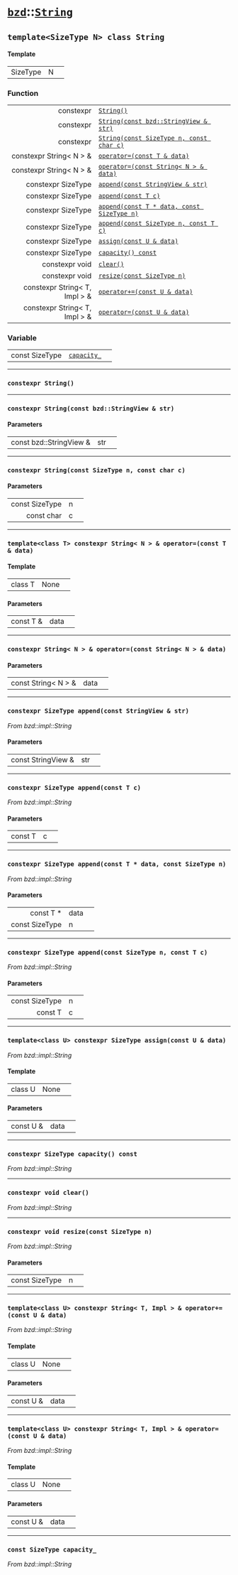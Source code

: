 # [`bzd`](../../index.md)::[`String`](../index.md)

## `template<SizeType N> class String`

#### Template
||||
|---:|:---|:---|
|SizeType|N||
### Function
||||
|---:|:---|:---|
|constexpr|[`String()`](.)||
|constexpr|[`String(const bzd::StringView & str)`](.)||
|constexpr|[`String(const SizeType n, const char c)`](.)||
|constexpr String< N > &|[`operator=(const T & data)`](.)||
|constexpr String< N > &|[`operator=(const String< N > & data)`](.)||
|constexpr SizeType|[`append(const StringView & str)`](.)||
|constexpr SizeType|[`append(const T c)`](.)||
|constexpr SizeType|[`append(const T * data, const SizeType n)`](.)||
|constexpr SizeType|[`append(const SizeType n, const T c)`](.)||
|constexpr SizeType|[`assign(const U & data)`](.)||
|constexpr SizeType|[`capacity() const`](.)||
|constexpr void|[`clear()`](.)||
|constexpr void|[`resize(const SizeType n)`](.)||
|constexpr String< T, Impl > &|[`operator+=(const U & data)`](.)||
|constexpr String< T, Impl > &|[`operator=(const U & data)`](.)||
### Variable
||||
|---:|:---|:---|
|const SizeType|[`capacity_`](.)||
------
### `constexpr String()`

------
### `constexpr String(const bzd::StringView & str)`

#### Parameters
||||
|---:|:---|:---|
|const bzd::StringView &|str||
------
### `constexpr String(const SizeType n, const char c)`

#### Parameters
||||
|---:|:---|:---|
|const SizeType|n||
|const char|c||
------
### `template<class T> constexpr String< N > & operator=(const T & data)`

#### Template
||||
|---:|:---|:---|
|class T|None||
#### Parameters
||||
|---:|:---|:---|
|const T &|data||
------
### `constexpr String< N > & operator=(const String< N > & data)`

#### Parameters
||||
|---:|:---|:---|
|const String< N > &|data||
------
### `constexpr SizeType append(const StringView & str)`
*From bzd::impl::String*


#### Parameters
||||
|---:|:---|:---|
|const StringView &|str||
------
### `constexpr SizeType append(const T c)`
*From bzd::impl::String*


#### Parameters
||||
|---:|:---|:---|
|const T|c||
------
### `constexpr SizeType append(const T * data, const SizeType n)`
*From bzd::impl::String*


#### Parameters
||||
|---:|:---|:---|
|const T *|data||
|const SizeType|n||
------
### `constexpr SizeType append(const SizeType n, const T c)`
*From bzd::impl::String*


#### Parameters
||||
|---:|:---|:---|
|const SizeType|n||
|const T|c||
------
### `template<class U> constexpr SizeType assign(const U & data)`
*From bzd::impl::String*


#### Template
||||
|---:|:---|:---|
|class U|None||
#### Parameters
||||
|---:|:---|:---|
|const U &|data||
------
### `constexpr SizeType capacity() const`
*From bzd::impl::String*


------
### `constexpr void clear()`
*From bzd::impl::String*


------
### `constexpr void resize(const SizeType n)`
*From bzd::impl::String*


#### Parameters
||||
|---:|:---|:---|
|const SizeType|n||
------
### `template<class U> constexpr String< T, Impl > & operator+=(const U & data)`
*From bzd::impl::String*


#### Template
||||
|---:|:---|:---|
|class U|None||
#### Parameters
||||
|---:|:---|:---|
|const U &|data||
------
### `template<class U> constexpr String< T, Impl > & operator=(const U & data)`
*From bzd::impl::String*


#### Template
||||
|---:|:---|:---|
|class U|None||
#### Parameters
||||
|---:|:---|:---|
|const U &|data||
------
### `const SizeType capacity_`
*From bzd::impl::String*


